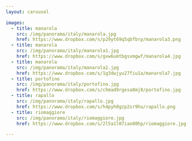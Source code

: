 ```yaml
---
layout: carousel

images:
  - title: manarola
    src: /img/panorama/italy/manarola.jpg
    href: https://www.dropbox.com/s/p29yt69q5qbfbrp/manarola3.png
  - title: manarola
    src: /img/panorama/italy/manarola1.jpg
    href: https://www.dropbox.com/s/gvw6umtbgsxmgwf/manarola4.jpg
  - title: manarola
    src: /img/panorama/italy/manarola2.jpg
    href: https://www.dropbox.com/s/1g3dwjyu27fiu1a/manarola7.jpg
  - title: portofino
    src: /img/panorama/italy/portofino.jpg
    href: https://www.dropbox.com/s/chmad9rgesa8mj8/portofino.jpg
  - title: rapallo
    src: /img/panorama/italy/rapallo.jpg
    href: https://www.dropbox.com/s/h4pyh8gzp2sr9hu/rapallo.png
  - title: riomaggiore
    src: /img/panorama/italy/riomaggiore.jpg
    href: https://www.dropbox.com/s/2l5a1l07iao80hp/riomaggiore.jpg

---
```

